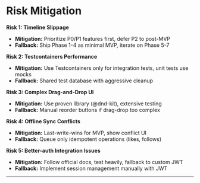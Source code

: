 # Risk Mitigation

**Risk 1: Timeline Slippage**
- **Mitigation:** Prioritize P0/P1 features first, defer P2 to post-MVP
- **Fallback:** Ship Phase 1-4 as minimal MVP, iterate on Phase 5-7

**Risk 2: Testcontainers Performance**
- **Mitigation:** Use Testcontainers only for integration tests, unit tests use mocks
- **Fallback:** Shared test database with aggressive cleanup

**Risk 3: Complex Drag-and-Drop UI**
- **Mitigation:** Use proven library (@dnd-kit), extensive testing
- **Fallback:** Manual reorder buttons if drag-drop too complex

**Risk 4: Offline Sync Conflicts**
- **Mitigation:** Last-write-wins for MVP, show conflict UI
- **Fallback:** Queue only idempotent operations (likes, follows)

**Risk 5: Better-auth Integration Issues**
- **Mitigation:** Follow official docs, test heavily, fallback to custom JWT
- **Fallback:** Implement session management manually with JWT

---
